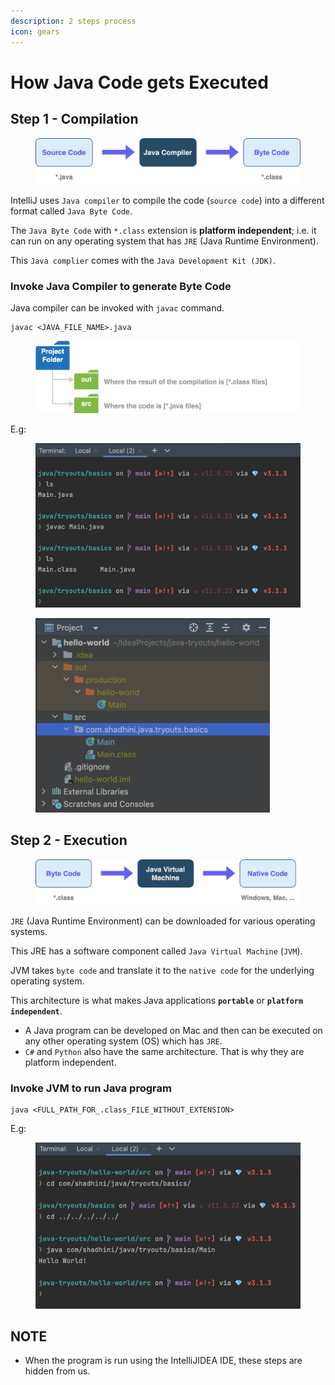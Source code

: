 ```yaml
---
description: 2 steps process
icon: gears
---
```


# How Java Code gets Executed

## Step 1 - Compilation

<figure><img src="../../.gitbook/assets/java-compilation.png" alt=""><figcaption></figcaption></figure>

IntelliJ uses `Java compiler` to compile the code (`source code`) into a different format called `Java Byte Code`.

The `Java Byte Code` with `*.class` extension is **platform independent**; i.e. it can run on any operating system that has `JRE` (Java Runtime Environment).

This `Java complier` comes with the `Java Development Kit (JDK)`.



### Invoke Java Compiler to generate Byte Code

Java compiler can be invoked with `javac` command.

```
javac <JAVA_FILE_NAME>.java
```

<figure><img src="../../.gitbook/assets/java-folder_structure.png" alt=""><figcaption></figcaption></figure>

E.g:

<figure><img src="../../.gitbook/assets/java-compilation-example-1.png" alt="" width="563"><figcaption></figcaption></figure>

<figure><img src="../../.gitbook/assets/java-compilation-example-2.png" alt="" width="375"><figcaption></figcaption></figure>

## Step 2 - Execution

<figure><img src="../../.gitbook/assets/java-execution.png" alt=""><figcaption></figcaption></figure>

`JRE` (Java Runtime Environment) can be downloaded for various operating systems.

This JRE has a software component called `Java Virtual Machine` (`JVM`).

JVM takes `byte code` and translate it to the `native code` for the underlying operating system.

This architecture is what makes Java applications **`portable`** or **`platform independent`**.

* A Java program can be developed on Mac and then can be executed on any other operating system (OS) which has `JRE`.
* `C#` and `Python` also have the same architecture. That is why they are platform independent.



### Invoke JVM to run Java program

```
java <FULL_PATH_FOR_.class_FILE_WITHOUT_EXTENSION>
```

E.g:

<figure><img src="../../.gitbook/assets/java-execution-example.png" alt=""><figcaption></figcaption></figure>

## NOTE

* When the program is run using the IntelliJIDEA IDE, these steps are hidden from us.

